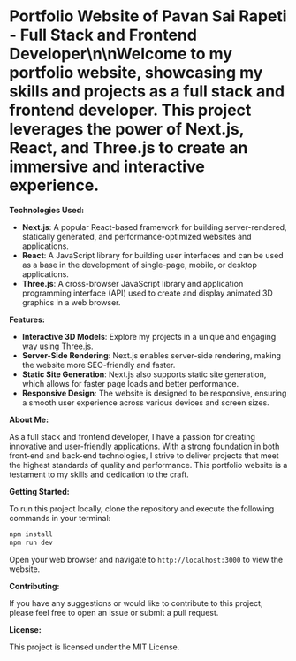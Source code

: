 # Portfolio Website of Pavan Sai Rapeti - Full Stack and Frontend Developer\n\nWelcome to my portfolio website, showcasing my skills and projects as a full stack and frontend developer. This project leverages the power of Next.js, React, and Three.js to create an immersive and interactive experience.

**Technologies Used:**

* **Next.js**: A popular React-based framework for building server-rendered, statically generated, and performance-optimized websites and applications.
* **React**: A JavaScript library for building user interfaces and can be used as a base in the development of single-page, mobile, or desktop applications.
* **Three.js**: A cross-browser JavaScript library and application programming interface (API) used to create and display animated 3D graphics in a web browser.

**Features:**

* **Interactive 3D Models**: Explore my projects in a unique and engaging way using Three.js.
* **Server-Side Rendering**: Next.js enables server-side rendering, making the website more SEO-friendly and faster.
* **Static Site Generation**: Next.js also supports static site generation, which allows for faster page loads and better performance.
* **Responsive Design**: The website is designed to be responsive, ensuring a smooth user experience across various devices and screen sizes.

**About Me:**

As a full stack and frontend developer, I have a passion for creating innovative and user-friendly applications. With a strong foundation in both front-end and back-end technologies, I strive to deliver projects that meet the highest standards of quality and performance. This portfolio website is a testament to my skills and dedication to the craft.

**Getting Started:**

To run this project locally, clone the repository and execute the following commands in your terminal:

```bash
npm install
npm run dev
```

Open your web browser and navigate to `http://localhost:3000` to view the website.

**Contributing:**

If you have any suggestions or would like to contribute to this project, please feel free to open an issue or submit a pull request.

**License:**

This project is licensed under the MIT License.
